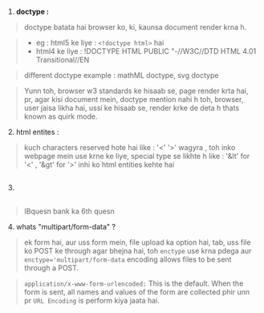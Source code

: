 1. **doctype :**
> doctype batata hai browser ko, ki, kaunsa document render krna h.

> - eg : html5 ke liye : `<!doctype html>` hai
> - html4 ke liye : !DOCTYPE HTML PUBLIC "-//W3C//DTD HTML 4.01 Transitional//EN

> different doctype example : mathML doctype, svg doctype

> Yunn toh, browser w3 standards ke hisaab se, page render krta hai,
pr, agar kisi document mein, doctype mention nahi h toh,
browser, user jaisa likha hai,
ussi ke hisaab se, render krke de deta h
thats known as quirk mode.

2. html entites : 
> kuch characters reserved hote hai like : '<' '>' wagyra ,
> toh inko webpage mein use krne ke liye, special type se likhte h like : '&lt' for '<' , '&gt' for '>' 
> inhi ko html entities kehte hai

3. ##  
> IBquesn bank ka 6th quesn


4. whats "multipart/form-data"  ?
> ek form hai, aur uss form mein, file upload ka option hai,
> tab, uss file ko POST ke through agar bhejna hai, toh `enctype` use krna pdega 
> aur `enctype='multipart/form-data` encoding allows files to be sent through a POST.

> `application/x-www-form-urlencoded:` This is the default. When the form is sent, all names and values of the form are collected 
> phir unn pr `URL Encoding` is perform kiya jaata hai.
